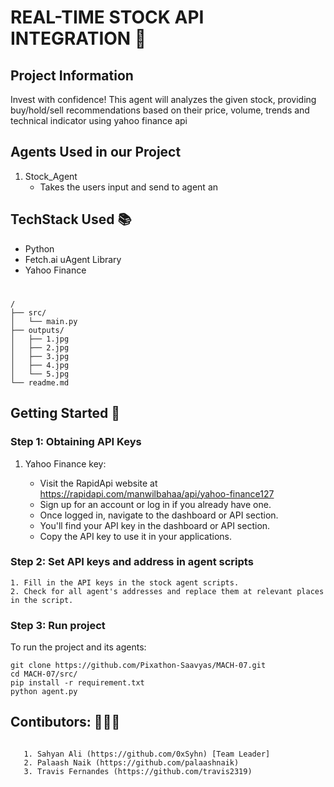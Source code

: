 
# REAL-TIME STOCK API INTEGRATION 🤑

## Project Information

Invest with confidence! This agent will analyzes the given stock, providing buy/hold/sell recommendations based on their price, volume, trends and technical indicator using yahoo finance api


## Agents Used in our Project

1. Stock_Agent
   - Takes the users input and send to agent an

## TechStack Used 📚

- Python
- Fetch.ai uAgent Library
- Yahoo Finance

#

```
/
├── src/
│   └── main.py
├── outputs/
│   ├── 1.jpg
│   ├── 2.jpg
│   ├── 3.jpg
│   ├── 4.jpg
│   └── 5.jpg
└── readme.md
```

## Getting Started 🚀

### Step 1: Obtaining API Keys

1. Yahoo Finance key:

   - Visit the RapidApi website at https://rapidapi.com/manwilbahaa/api/yahoo-finance127
   - Sign up for an account or log in if you already have one.
   - Once logged in, navigate to the dashboard or API section.
   - You'll find your API key in the dashboard or API section.
   - Copy the API key to use it in your applications.

### Step 2: Set API keys and address in agent scripts

    1. Fill in the API keys in the stock agent scripts.
    2. Check for all agent's addresses and replace them at relevant places in the script.

### Step 3: Run project

To run the project and its agents:

```
git clone https://github.com/Pixathon-Saavyas/MACH-07.git
cd MACH-07/src/
pip install -r requirement.txt 
python agent.py
```

## Contibutors: 👨🏻‍💻

```

   1. Sahyan Ali (https://github.com/0xSyhn) [Team Leader]
   2. Palaash Naik (https://github.com/palaashnaik)
   3. Travis Fernandes (https://github.com/travis2319)

```
